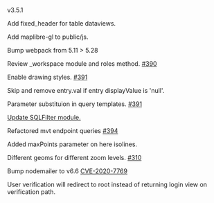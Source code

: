 v3.5.1

Add fixed_header for table dataviews.

Add maplibre-gl to public/js.

Bump webpack from 5.11 > 5.28

Review _workspace module and roles method. [#390](https://github.com/GEOLYTIX/xyz/issues/390)

Enable drawing styles. [#391](https://github.com/GEOLYTIX/xyz/issues/391)

Skip and remove entry.val if entry displayValue is 'null'.

Parameter substituion in query templates. [#391](https://github.com/GEOLYTIX/xyz/issues/393)

[Update SQLFilter module.](https://geolytix.github.io/xyz/docs/develop/filter/)

Refactored mvt endpoint queries [#394](https://github.com/GEOLYTIX/xyz/issues/394)

Added maxPoints parameter on here isolines.

Different geoms for different zoom levels. [#310](https://github.com/GEOLYTIX/xyz/issues/310)

Bump nodemailer to v6.6 [CVE-2020-7769](https://github.com/advisories/GHSA-48ww-j4fc-435p)

User verification will redirect to root instead of returning login view on verification path.
